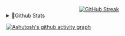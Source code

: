 <!--
### Hi there 👋

**daudputra/daudputra** is a ✨ _special_ ✨ repository because its `README.md` (this file) appears on your GitHub profile.

Here are some ideas to get you started:

- 🔭 I’m currently working on ...
- 🌱 I’m currently learning ...
- 👯 I’m looking to collaborate on ...
- 🤔 I’m looking for help with ...
- 💬 Ask me about ...
- 📫 How to reach me: ...
- 😄 Pronouns: ...
- ⚡ Fun fact: ...
-->


<div align="center">
    <a href="https://git.io/streak-stats">
        <img src="https://streak-stats.demolab.com?user=Daudputra&theme=black-ice&hide_border=true&locale=en&date_format=%5BY.%5Dn.j" alt="GitHub Streak"/>
    </a>
</div>

<!-- [![Spotify](https://spotify-play-profile-github-daud-putras-projects.vercel.app/api/spotify)](https://open.spotify.com/user/31pligpuzqvexjemlksgpifrzuha) -->


<details>
  <summary>🪪Github Stats</summary>

<div align="center">    
  <picture>
      <source
        srcset="https://github-readme-stats.vercel.app/api?username=daudputra&show_icons=true&theme=react"
        media="(prefers-color-scheme: dark)"
      />
      <img src="https://github-readme-stats.vercel.app/api?username=daudputra&show_icons=true" />
    </picture>
    <picture>
        <img height="195em" src="https://github-readme-stats.vercel.app/api/top-langs/?username=daudputra&layout=compact&langs_count=20&theme=react"/>
    </picture>
</div>
</details>

[![Ashutosh's github activity graph](https://github-readme-activity-graph.vercel.app/graph?username=daudputra&theme=react-dark)](https://github.com/ashutosh00710/github-readme-activity-graph)
